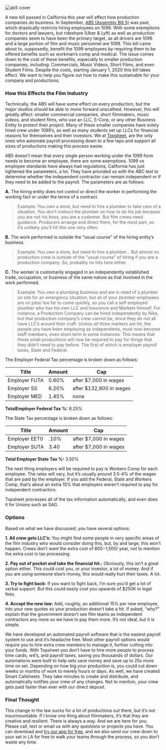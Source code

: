 ![ab5 cover](https://user-images.githubusercontent.com/33143626/69761792-41918100-111d-11ea-8592-d070780def4a.png "How AB5 Law Affects Filmmakers")

A new bill passed in California this year will affect how production companies do business. In September, [AB5 (Assembly Bill 5)](https://en.wikipedia.org/wiki/California_Assembly_Bill_5_(2019)) was past, which drastically restricts hiring employees on 1099. With some exemptions for doctors and lawyers, but rideshare (Uber & Lyft) as well as production companies seem to have been the primary target, as all drivers are 1099 and a large portion of film and music personnel are 1099. This bill came about to, supposedly, benefit the 1099 employees by requiring them to be offered benefits such as workman’s comp and medical. The issue comes down to the cost of these benefits, especially to smaller production companies, including: Commercials, Music Videos, Short Films, and even Student Films. Despite the costs, starting January 1, 2020 this bill takes effect. We want to help you figure out how to make this sustainable for your company and productions.

### How this Effects the Film Industry

Technically, the AB5 will have some effect on every production, but the major studios should be able to move forward unscathed. However, this will greatly affect: smaller commercial companies, short filmmakers, music videos, and student films, who use an LLC, S-Corp, or any other Business Entity to protect their project. Many of these smaller companies have solely hired crew under 1099’s, as well as many students set up LLCs for financial reasons for themselves and their investors. We at [Topsheet](https://topsheet.io), are the only ones who automate payroll processing down to a few taps and support all sizes of productions making this process easier. 

AB5 doesn’t mean that every single person working under the 1099 form needs to become an employee, there are some exemptions. 1099 vs employee standards have always had regulations, California has just tightened the parameters, a lot. They have provided us with the ABC test to determine whether the independent contractor can remain independent or if they need to be added to the payroll. The parameters are as follows:

**A.** The hiring entity does not control or direct the worker in performing the working fact or under the terms of a contract.

> Example: You own a store, but need to hire a plumber to take care of a situation. You don’t instruct the plumber on how to do his job because you are not his boss, you are a customer. But film crews need guidance. Producers arrange and direct them, for the most part, so it’s unlikely you’ll hit this one very often.

**B.** The work performed is outside the “usual course” of the hiring entity’s business.

> Example: You own a store, but need to hire a plumber… But almost no production crew is outside of the “usual course” of hiring if you are a production company. So, probably no hits here either.

**C.** The worker is customarily engaged in an independently established trade, occupation, or business of the same nature as that involved in the work performed.

>Example: You own a plumbing business and are in need of a plumber on site for an emergency situation, but all of your plumber employees are on jobs/ too far to come quickly, so you call a self employed plumber who has his own LLC and Insurance and Markets himself. For instance, a Production Company can be hired independently by Nike, but that production company’s crew cannot be, since they do not all have LLC’s around their craft.
Unless *all three* markers are hit, the people you have been employing as independents, must now become staff members, even short term in some instances. This means that these small productions will now be required to pay for things that they didn’t need to pay before. The first of which is employer payroll taxes, State and Federal.


The Employer Federal Tax percentage is broken down as follows:

Title | Amount | Cap |
---  | --- | ---
Employer FUTA | 0.60% | after $7,000 in wages
Employer SS | 6.20% | after $132,900 in wages
Employer MED | 1.45% | none


**TotalEmployer Federal Tax %:** 8.25% 


The State Tax percentage is broken down as follows:

Title | Amount | Cap |
---  | --- | ---
Employer EET0 |.10% | after $7,000 in wages
Employer SUTA | 3.40 | after $7,000 in wages

**Total Employer State Tax %:** 3.50%


The next thing employers will be required to pay is Workers Comp for each employee. The rates will vary, but it’s usually around 3.5-4% of the wages that are paid by the employer. If you add the Federal, State and Workers Comp, that’s about an extra 15% that employers weren’t required to pay for independent contractors.

Topsheet processes all of the tax information automatically, and even does it for Unions such as SAG.

### Options 
Based on what we have discussed, you have several options:

**1. All crew gets LLC’s:**
You might find some people in very specific areas of the film industry who would consider doing this, but, by and large, this won’t happen. Crews don’t want the extra cost of $800-$1,500/ year, not to mention the extra cost in tax processing. 

**2. Pay out of pocket and take the financial hit.:**
Obviously, this isn’t a great option either. This could cost you, or your investor, a lot of money. And if you are using someone else’s money, this would really hurt their taxes. A lot.

**3. Try to fight back:**
If you want to fight back, I’m sure you’d get a lot of verbal support. But this could easily cost you upwards of $250K in legal fees.

**4. Accept the new law:**
Add, roughly, an additional 15% per new employee, into your new quotes so your production doesn’t take a hit. If asked, “why?” explain that the government doesn’t see film teams as independent contractors any more so we have to pay them more. It’s not ideal, but it is simple.

We have developed an automated payroll software that is the easiest payroll system to use and it’s headache free. Most other payroll options would require you to hire extra crew members to manage it, further cutting into your funds. With Topsheet you don’t have to hire more people to process time cards, w4’s, and payroll taxes, saving you thousands of dollars. Our automations were built to help sets save money and save up to 25x more time on set. Depending on how big your production is, you could cut down weeks or months of work to merely hours or days. As well, we have created Smart Callsheets. They take minutes to create and distribute, and automatically notifies your crew of any changes. Not to mention, your crew gets paid faster than ever with our direct deposit.

### Final Thought

This change in the law sucks for a lot of productions out there, but it’s not insurmountable. If I know one thing about filmmakers, it’s that they are creative and resilient. There is always a way. And we are here for you. Please call, text or email us with any questions or projects you have. You can download and [try our app for free](https://topsheet.io), and we also send our crew down to your set in LA for free to walk your teams through the process, so you don’t waste any time.
